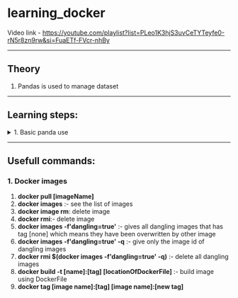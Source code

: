 # learning_docker

Video link - https://youtube.com/playlist?list=PLeo1K3hjS3uvCeTYTeyfe0-rN5r8zn9rw&si=FuaETf-FVcr-nhBy

---

## Theory
1. Pandas is used to manage dataset
---

## Learning steps:
<details> <summary>
1. Basic panda use
   
</summary>

   1. Create newyork weather folder download nyc_weather.csv
   2. Created pandas_intro jupyter file
   3. installed pandas using pip3 install pandas
</details>

---

## Usefull commands:
### 1. Docker images
   1. **docker pull [imageName]**
   2. **docker images** :- see the list of images
   3.  **docker image rm**: delete image
   4.  **docker rmi**:- delete image
   5.  **docker images -f'dangling=true'** :- gives all dangling images that has tag [none] which means they have been overwritten by other image
   6.  **docker images -f'dangling=true' -q** :- give only the image id of dangling images
   7.  **docker rmi $(docker images -f'dangling=true' -q)** :- delete all dangling images
   8. **docker build -t [name]:[tag] [locationOfDockerFile]** :- build image using DockerFile
   9. **docker tag [image name]:[tag] [image name]:[new tag]**
   

  



